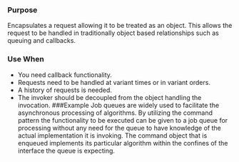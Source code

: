 ### Purpose
Encapsulates a request allowing it to be treated as an object.
This allows the request to be handled in traditionally object
based relationships such as queuing and callbacks.
### Use When
- You need callback functionality.
- Requests need to be handled at variant times or in variant orders.
- A history of requests is needed.
- The invoker should be decoupled from the object handling the
invocation.
###Example
Job queues are widely used to facilitate the asynchronous
processing of algorithms. By utilizing the command pattern the
functionality to be executed can be given to a job queue for
processing without any need for the queue to have knowledge
of the actual implementation it is invoking. The command object
that is enqueued implements its particular algorithm within the
confines of the interface the queue is expecting.